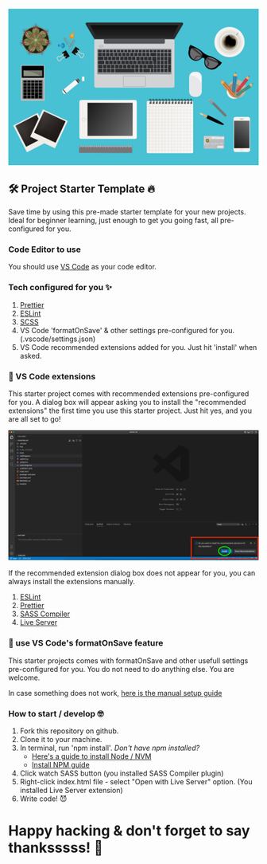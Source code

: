 ![starter kit](./img/img.png)

## :hammer_and_wrench: Project Starter Template :fire:

Save time by using this pre-made starter template for your new projects. Ideal for beginner learning, just enough to get you going fast, all pre-configured for you.

### Code Editor to use

You should use [VS Code](https://code.visualstudio.com) as your code editor.

### Tech configured for you :sparkles:

1. [Prettier](https://prettier.io)
2. [ESLint](https://eslint.org)
3. [SCSS](https://sass-lang.com)
4. VS Code 'formatOnSave' & other settings pre-configured for you. (.vscode/settings.json)
5. VS Code recommended extensions added for you. Just hit 'install' when asked.

### :cop: VS Code extensions

This starter project comes with recommended extensions pre-configured for you. A dialog box will appear asking you to install the "recommended extensions" the first time you use this starter project. Just hit yes, and you are all set to go!

![starter kit](./img/settings.png)

If the recommended extension dialog box does not appear for you, you can always install the extensions manually.

1. [ESLint](https://marketplace.visualstudio.com/items?itemName=dbaeumer.vscode-eslint)
2. [Prettier](https://marketplace.visualstudio.com/items?itemName=esbenp.prettier-vscode)
3. [SASS Compiler](https://marketplace.visualstudio.com/items?itemName=glenn2223.live-sass)
4. [Live Server](https://marketplace.visualstudio.com/items?itemName=ritwickdey.LiveServer)

### :cop: use VS Code's formatOnSave feature

This starter projects comes with formatOnSave and other usefull settings pre-configured for you. You do not need to do anything else. You are welcome.

In case something does not work, [here is the manual setup guide](https://github.com/prettier/prettier-vscode)

### How to start / develop :nerd_face:

1. Fork this repository on github.
2. Clone it to your machine.
3. In terminal, run 'npm install'. _Don't have npm installed?_
   - [Here's a guide to install Node / NVM](https://github.com/nvm-sh/nvm)
   - [Install NPM guide](https://docs.npmjs.com/downloading-and-installing-node-js-and-npm)
4. Click watch SASS button (you installed SASS Compiler plugin)
5. Right-click index.html file - select "Open with Live Server" option. (You installed Live Server extension)
6. Write code! :smiling_imp:

# Happy hacking & don't forget to say thanksssss! :raising_hand:
